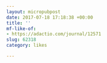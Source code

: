 ```yaml
---
layout: micropubpost
date: 2017-07-18 17:18:38 +00:00
title: ''
mf-like-of:
- https://adactio.com/journal/12571
slug: 62318
category: likes

---
```

